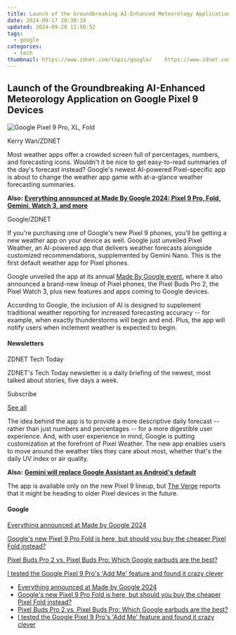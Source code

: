 ```yaml
---
title: Launch of the Groundbreaking AI-Enhanced Meteorology Application on Google Pixel 9 Devices
date: 2024-09-17 20:30:19
updated: 2024-09-20 11:58:52
tags:
  - google
categories:
  - tech
thumbnail: https://www.zdnet.com/topic/google/    https://www.zdnet.com/a/img/resize/d94c6045e31df6a1ae2f4ae7ce8be1e2d6735bd8/2024/08/10/75916886-81a8-4114-aa70-b2097a12ed9f/dsc01595.jpg?width=170&height=96&fit=crop&auto=webp
---
```


## Launch of the Groundbreaking AI-Enhanced Meteorology Application on Google Pixel 9 Devices

![Google Pixel 9 Pro, XL, Fold](https://www.zdnet.com/a/img/resize/1fcffd193c21ebc443dd5a05ae1b66f80bf8536a/2024/08/10/75916886-81a8-4114-aa70-b2097a12ed9f/dsc01595.jpg?auto=webp&width=1280)

Kerry Wan/ZDNET

Most weather apps offer a crowded screen full of percentages, numbers, and forecasting icons. Wouldn't it be nice to get easy-to-read summaries of the day's forecast instead? Google's newest AI-powered Pixel-specific app is about to change the weather app game with at-a-glance weather forecasting summaries. 

**Also:** [**Everything announced at Made By Google 2024: Pixel 9 Pro, Fold, Gemini, Watch 3, and more**](https://www.zdnet.com/article/everything-announced-at-made-by-google-2024-pixel-9-pro-fold-gemini-watch-3-and-more/)

Google/ZDNET

If you're purchasing one of Google's new Pixel 9 phones, you'll be getting a new weather app on your device as well. Google just unveiled Pixel Weather, an AI-powered app that delivers weather forecasts alongside customized recommendations, supplemented by Gemini Nano. This is the first default weather app for Pixel phones. 

Google unveiled the app at its annual [Made By Google event](https://www.zdnet.com/article/everything-announced-at-made-by-google-2024-pixel-9-pro-fold-gemini-watch-3-and-more/), where it also announced a brand-new lineup of Pixel phones, the Pixel Buds Pro 2, the Pixel Watch 3, plus new features and apps coming to Google devices.

According to Google, the inclusion of AI is designed to supplement traditional weather reporting for increased forecasting accuracy -- for example, when exactly thunderstorms will begin and end. Plus, the app will notify users when inclement weather is expected to begin.

#### Newsletters

ZDNET Tech Today

ZDNET's Tech Today newsletter is a daily briefing of the newest, most talked about stories, five days a week.

 Subscribe

[See all](https://www.zdnet.com/newsletters/)

The idea behind the app is to provide a more descriptive daily forecast -- rather than just numbers and percentages -- for a more digestible user experience. And, with user experience in mind, Google is putting customization at the forefront of Pixel Weather. The new app enables users to move around the weather tiles they care about most, whether that's the daily UV index or air quality. 

**Also:** [**Gemini will replace Google Assistant as Android's default**](https://www.zdnet.com/article/gemini-to-replace-google-assistant-as-androids-default-but-you-still-have-options/)

The app is available only on the new Pixel 9 lineup, but [The Verge](https://www.theverge.com/2024/8/8/24215947/google-pixel-weather-app-sideload-early) reports that it might be heading to older Pixel devices in the future. 

#### Google

[Everything announced at Made by Google 2024](https://www.zdnet.com/article/everything-announced-at-made-by-google-2024-pixel-9-pro-fold-gemini-watch-3-and-more/ "Everything announced at Made by Google 2024")

[Google's new Pixel 9 Pro Fold is here, but should you buy the cheaper Pixel Fold instead?](https://www.zdnet.com/article/google-pixel-9-pro-fold-vs-pixel-fold/ "Google's new Pixel 9 Pro Fold is here, but should you buy the cheaper Pixel Fold instead?")

[Pixel Buds Pro 2 vs. Pixel Buds Pro: Which Google earbuds are the best?](https://www.zdnet.com/article/pixel-buds-pro-2-vs-pixel-buds-pro-which-google-earbuds-are-the-best/ "Pixel Buds Pro 2 vs. Pixel Buds Pro: Which Google earbuds are the best?")

[I tested the Google Pixel 9 Pro's 'Add Me' feature and found it crazy clever](https://www.zdnet.com/article/the-google-pixel-9-pros-add-me-feature-is-an-ar-camera-tool-youll-actually-use/ "I tested the Google Pixel 9 Pro's 'Add Me' feature and found it crazy clever")

* [Everything announced at Made by Google 2024](https://www.zdnet.com/article/everything-announced-at-made-by-google-2024-pixel-9-pro-fold-gemini-watch-3-and-more/ "Everything announced at Made by Google 2024")
* [Google's new Pixel 9 Pro Fold is here, but should you buy the cheaper Pixel Fold instead?](https://www.zdnet.com/article/google-pixel-9-pro-fold-vs-pixel-fold/ "Google's new Pixel 9 Pro Fold is here, but should you buy the cheaper Pixel Fold instead?")
* [Pixel Buds Pro 2 vs. Pixel Buds Pro: Which Google earbuds are the best?](https://www.zdnet.com/article/pixel-buds-pro-2-vs-pixel-buds-pro-which-google-earbuds-are-the-best/ "Pixel Buds Pro 2 vs. Pixel Buds Pro: Which Google earbuds are the best?")
* [I tested the Google Pixel 9 Pro's 'Add Me' feature and found it crazy clever](https://www.zdnet.com/article/the-google-pixel-9-pros-add-me-feature-is-an-ar-camera-tool-youll-actually-use/ "I tested the Google Pixel 9 Pro's 'Add Me' feature and found it crazy clever")

<ins class="adsbygoogle"
     style="display:block"
     data-ad-format="autorelaxed"
     data-ad-client="ca-pub-7571918770474297"
     data-ad-slot="1223367746"></ins>



<ins class="adsbygoogle"
     style="display:block"
     data-ad-client="ca-pub-7571918770474297"
     data-ad-slot="8358498916"
     data-ad-format="auto"
     data-full-width-responsive="true"></ins>
